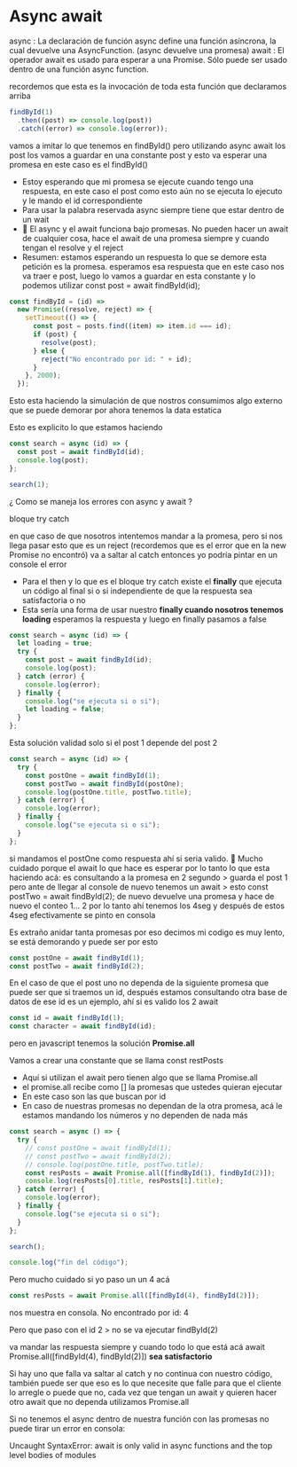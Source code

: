 # Async await

async : La declaración de función async define una función asíncrona, la cual devuelve una AsyncFunction. (async devuelve una promesa)
await : El operador await es usado para esperar a una Promise. Sólo puede ser usado dentro de una función async function.

recordemos que esta es la invocación de toda esta función que declaramos arriba

```js
findById(1)
  .then((post) => console.log(post))
  .catch((error) => console.log(error));
```

vamos a imitar lo que tenemos en findById() pero utilizando async await
los post los vamos a guardar en una constante post y esto va esperar una promesa en este caso es el findById()

- Estoy esperando que mi promesa se ejecute cuando tengo una respuesta, en este caso el post
  como esto aún no se ejecuta lo ejecuto y le mando el id correspondiente
- Para usar la palabra reservada async siempre tiene que estar dentro de un wait
- 👀 El async y el await funciona bajo promesas. No pueden hacer un await de cualquier cosa, hace el await de una promesa
  siempre y cuando tengan el resolve y el reject
- Resumen: estamos esperando un respuesta lo que se demore esta petición es la promesa.
  esperamos esa respuesta que en este caso nos va traer e post, luego lo vamos a guardar en esta constante y lo podemos
  utilizar const post = await findById(id);

```js
const findById = (id) =>
  new Promise((resolve, reject) => {
    setTimeout(() => {
      const post = posts.find((item) => item.id === id);
      if (post) {
        resolve(post);
      } else {
        reject("No encontrado por id: " + id);
      }
    }, 2000);
  });
```

Esto esta haciendo la simulación de que nostros consumimos algo externo que se puede demorar por ahora tenemos la data estatica

Esto es explicito lo que estamos haciendo

```js
const search = async (id) => {
  const post = await findById(id);
  console.log(post);
};

search(1);
```

¿ Como se maneja los errores con async y await ?

bloque try catch

en que caso de que nosotros intentemos mandar a la promesa, pero si nos llega pasar
esto que es un reject (recordemos que es el error que en la new Promise no encontró)
va a saltar al catch entonces yo podría pintar en un console el error

- Para el then y lo que es el bloque try catch existe el **finally** que ejecuta un código al final
  si o si independiente de que la respuesta sea satisfactoria o no
- Esta sería una forma de usar nuestro **finally cuando nosotros tenemos loading** esperamos la respuesta y
  luego en finally pasamos a false

```js
const search = async (id) => {
  let loading = true;
  try {
    const post = await findById(id);
    console.log(post);
  } catch (error) {
    console.log(error);
  } finally {
    console.log("se ejecuta si o si");
    let loading = false;
  }
};
```

Esta solución validad solo si el post 1 depende del post 2

```js
const search = async (id) => {
  try {
    const postOne = await findById(1);
    const postTwo = await findById(postOne);
    console.log(postOne.title, postTwo.title);
  } catch (error) {
    console.log(error);
  } finally {
    console.log("se ejecuta si o si");
  }
};
```

si mandamos el postOne como respuesta ahí si seria valido.
👀 Mucho cuidado porque el await lo que hace es esperar por lo tanto lo que esta haciendo acá:
es consultando a la promesa en 2 segundo > guarda el post 1
pero ante de llegar al console de nuevo tenemos un await > esto const postTwo = await findById(2); de nuevo
devuelve una promesa y hace de nuevo el conteo 1... 2 por lo tanto ahí tenemos los 4seg y después de estos
4seg efectivamente se pinto en consola

Es extraño anidar tanta promesas por eso decimos mi codigo es muy lento, se está demorando y puede ser por esto

```js
const postOne = await findById(1);
const postTwo = await findById(2);
```

En el caso de que el post uno no dependa de la siguiente promesa que puede ser que si traemos un id,
después estamos consultando otra base de datos de ese id es un ejemplo, ahí si es valido los 2 await

```js
const id = await findById(1);
const character = await findById(id);
```

pero en javascript tenemos la solución **Promise.all**

Vamos a crear una constante que se llama const restPosts

- Aquí si utilizan el await pero tienen algo que se llama Promise.all
- el promise.all recibe como [] la promesas que ustedes quieran ejecutar
- En este caso son las que buscan por id
- En caso de nuestras promesas no dependan de la otra promesa, acá le estamos mandando los números
  y no dependen de nada más

```js
const search = async () => {
  try {
    // const postOne = await findById(1);
    // const postTwo = await findById(2);
    // console.log(postOne.title, postTwo.title);
    const resPosts = await Promise.all([findById(1), findById(2)]);
    console.log(resPosts[0].title, resPosts[1].title);
  } catch (error) {
    console.log(error);
  } finally {
    console.log("se ejecuta si o si");
  }
};

search();

console.log("fin del código");
```

Pero mucho cuidado si yo paso un un 4 acá

```js
const resPosts = await Promise.all([findById(4), findById(2)]);
```

nos muestra en consola.
No encontrado por id: 4

Pero que paso con el id 2 > no se va ejecutar findById(2)

va mandar las respuesta siempre y cuando todo lo que está acá
await Promise.all([findById(4), findById(2)])
**sea satisfactorio**

Si hay uno que falla va saltar al catch y no continua con nuestro código, también puede ser que eso es lo que
necesite que falle para que el cliente lo arregle o puede que no, cada vez que tengan un await y quieren hacer
otro await que no dependa utilizamos Promise.all

Si no tenemos el async dentro de nuestra función con las promesas no puede tirar un error
en consola:

Uncaught SyntaxError: await is only valid in async functions and the top level bodies of modules
